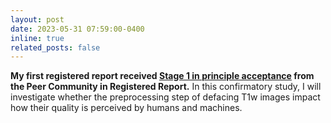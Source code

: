 ```yaml
---
layout: post
date: 2023-05-31 07:59:00-0400
inline: true
related_posts: false
---
```


<b>My first registered report received <a href="https://rr.peercommunityin.org/articles/rec?id=346">Stage 1 in principle acceptance</a> from the Peer Community in Registered Report.</b> 
In this confirmatory study, I will investigate whether the preprocessing step of defacing T1w images impact how their quality is perceived by humans and machines.
